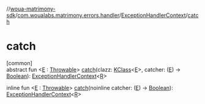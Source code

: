 //[woua-matrimony-sdk](../../../index.md)/[com.woualabs.matrimony.errors.handler](../index.md)/[ExceptionHandlerContext](index.md)/[catch](catch.md)

# catch

[common]\
abstract fun <[E](catch.md) : [Throwable](https://kotlinlang.org/api/latest/jvm/stdlib/kotlin/-throwable/index.html)> [catch](catch.md)(clazz: [KClass](https://kotlinlang.org/api/latest/jvm/stdlib/kotlin.reflect/-k-class/index.html)<[E](catch.md)>, catcher: ([E](catch.md)) -> [Boolean](https://kotlinlang.org/api/latest/jvm/stdlib/kotlin/-boolean/index.html)): [ExceptionHandlerContext](index.md)<[R](index.md)>

inline fun <[E](catch.md) : [Throwable](https://kotlinlang.org/api/latest/jvm/stdlib/kotlin/-throwable/index.html)> [catch](catch.md)(noinline catcher: ([E](catch.md)) -> [Boolean](https://kotlinlang.org/api/latest/jvm/stdlib/kotlin/-boolean/index.html)): [ExceptionHandlerContext](index.md)<[R](index.md)>
